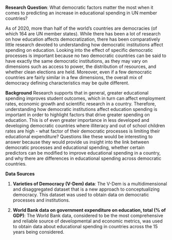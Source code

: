 **Research Question**:  What democratic factors matter the most when it comes to predicting an increase in educational spending in UN member countries?

As of 2020, more than half of the world’s countries are democracies (of which 164 are UN member states). While there has been a lot of research on how education affects democratization, there has been comparatively little research devoted to understanding how democratic
institutions affect spending on education. Looking into the effect of specific democratic processes is important because no two democratic countries can be said to have exactly the
same democratic institutions, as they may vary on dimensions such as access to power, the
distribution of resources, and whether clean elections are held. Moreover, even if a few democratic countries are fairly similar in a few dimensions, the overall mix of democracy defining characteristics may be quite different.

**Background**
Research supports that in general, greater educational spending improves student outcomes,
which in turn can affect employment rates, economic growth and scientific research in a
country. Therefore, understanding how democratic institutions affect education spending
is important in order to highlight factors that drive greater spending on education. This
is of even greater importance in less developed and developing democratic countries where
illiteracy and out of school children rates are high - what factor of their democratic processes is limiting their educational expenditure? Questions like these would be interesting
to answer because they would provide us insight into the link between democratic processes
and educational spending, whether certain predictors can be modified to improve educational spending in a country, and why there are differences in educational spending across
democratic countries.

**Data Sources**
1. **Varieties of Democracy (V-Dem) data**: The V-Dem is a multidimensional and
disaggregated dataset that is a new approach to conceptualizing democracy. This
dataset was used to obtain data on democratic processes and institutions.

2. **World Bank data on government expenditure on education, total (% of
GDP)**: The World Bank data, considered to be the most comprehensive and reliable source of developmental and economic metrics, was used to obtain data about
educational spending in countries across the 15 years being considered.

